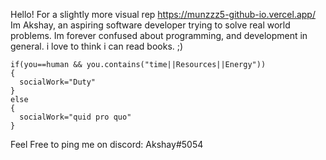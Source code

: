 Hello!
For a slightly more visual rep https://munzzz5-github-io.vercel.app/
Im Akshay, an aspiring software developer trying to solve real world problems.
Im forever confused about programming, and development in general.
i love to think i can read books. ;)

```
if(you==human && you.contains("time||Resources||Energy")) 
{
  socialWork="Duty" 
}
else
{
  socialWork="quid pro quo"  
}
```
  
Feel Free to ping me on discord:
  Akshay#5054
